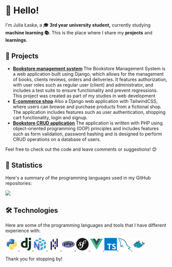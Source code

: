 <!-- Insert this code into your README.md file -->

<h1>👋 Hello!</h1>

<p>I'm Julia Łaska, a 🎓<strong> 3rd year university student,</strong> currently studying <strong>machine learning 📚</strong>. This is the place where I share my <strong>projects</strong> and <strong>learnings</strong>.</p>

<h2>🚀 Projects</h2>

  - <strong>[Bookstore management system](https://github.com/julialaska/Bookstore-Django-project) </strong>The Bookstore Management System is a web application built using Django, which allows for the management of books, clients reviews, orders and deliveries. It features authorization, with user roles such as regular user (client) and administrator, and includes a test suite to ensure functionality and prevent regressions. This project was created as part of my studies in web development </li>
  - <strong>[E-commerce shop](https://github.com/julialaska/E-commerce-website)</strong> Also a Django web application with TailwindCSS, where users can browse and purchase products from a fictional shop. The application includes features such as user authentication, shopping cart functionality, login and signup.</li>
  - <strong>[Bookstore CRUD application](https://github.com/julialaska/Web-applications-programming)</strong> The application is written with PHP using object-oriented programming (OOP) principles and includes features such as form validation, password hashing and is designed to perform CRUD operations on a database of users.</li>


<p>Feel free to check out the code and leave comments or suggestions! 😊</p>

<h2>🔢 Statistics</h2>

<p>Here's a summary of the programming languages used in my GitHub repositories:</p>

<img src="https://github-readme-stats.vercel.app/api/top-langs/?username=julialaska&layout=compact&bg_color=10,e96480,904e95&title_color=fff&text_color=fff">

<h2>🛠️ Technologies</h2>

<p>Here are some of the programming languages and tools that I have different experience with:</p>

<p>
  <a href="https://www.python.org" target="_blank" rel="noreferrer">
    <img src="https://raw.githubusercontent.com/devicons/devicon/master/icons/python/python-original.svg" alt="Python" width="40" height="40" />
  </a>
  <a href="https://www.djangoproject.com/" target="_blank" rel="noreferrer">
    <img src="https://raw.githubusercontent.com/devicons/devicon/master/icons/django/django-plain.svg" alt="Django" width="40" height="40" />
  </a>
  <a href="https://numpy.org/" target="_blank" rel="noreferrer">
    <img src="https://raw.githubusercontent.com/devicons/devicon/master/icons/numpy/numpy-original.svg" alt="NumPy" width="40" height="40" />
  </a>
  <a href="https://pandas.pydata.org/" target="_blank" rel="noreferrer">
    <img src="https://raw.githubusercontent.com/devicons/devicon/master/icons/pandas/pandas-original.svg" alt="Pandas" width="40" height="40" />
  </a>
  <a href="https://www.php.net/" target="_blank" rel="noreferrer">
    <img src="https://raw.githubusercontent.com/devicons/devicon/master/icons/php/php-original.svg" alt="PHP" width="40" height="40" />
  </a>
  <a href="https://symfony.com/" target="_blank" rel="noreferrer">
    <img src="https://raw.githubusercontent.com/devicons/devicon/master/icons/symfony/symfony-original.svg" alt="Symfony" width="40" height="40" />
  </a>
  <a href="https://vuejs.org/" target="_blank" rel="noreferrer">
    <img src="https://raw.githubusercontent.com/devicons/devicon/master/icons/vuejs/vuejs-original.svg" alt="Vue.js" width="40" height="40" />
  </a>
  <a href="https://www.typescriptlang.org/" target="_blank" rel="noreferrer">
    <img src="https://raw.githubusercontent.com/devicons/devicon/master/icons/typescript/typescript-original.svg" alt="TypeScript" width="40" height="40" />
  </a>
  <a href="https://www.mysql.com/" target="_blank" rel="noreferrer">
    <img src="https://raw.githubusercontent.com/devicons/devicon/master/icons/mysql/mysql-original.svg" alt="MySQL" width="40" height="40" />
  </a>
  <a href="https://www.docker.com/" target="_blank" rel="noreferrer">
    <img src="https://raw.githubusercontent.com/devicons/devicon/master/icons/docker/docker-original.svg" alt="Docker" width="40" height="40" />
  </a>
</p>

Thank you for stopping by!